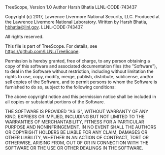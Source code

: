 TreeScope, Version 1.0
Author Harsh Bhatia
LLNL-CODE-743437

Copyright (c) 2017, Lawrence Livermore National Security, LLC. 
Produced at the Lawrence Livermore National Laboratory. 
Written by Harsh Bhatia, hbhatia@llnl.gov. LLNL-CODE-743437.

All rights reserved.

This file is part of TreeScope. For details, see
https://github.com/LLNL/TreeScope.

Permission is hereby granted, free of charge, to any person obtaining a copy of
this software and associated documentation files (the "Software"), to deal in
the Software without restriction, including without limitation the rights to
use, copy, modify, merge, publish, distribute, sublicense, and/or sell copies
of the Software, and to permit persons to whom the Software is furnished to do
so, subject to the following conditions:

The above copyright notice and this permission notice shall be included in all
copies or substantial portions of the Software.

THE SOFTWARE IS PROVIDED "AS IS", WITHOUT WARRANTY OF ANY KIND, EXPRESS OR
IMPLIED, INCLUDING BUT NOT LIMITED TO THE WARRANTIES OF MERCHANTABILITY,
FITNESS FOR A PARTICULAR PURPOSE AND NONINFRINGEMENT. IN NO EVENT SHALL THE
AUTHORS OR COPYRIGHT HOLDERS BE LIABLE FOR ANY CLAIM, DAMAGES OR OTHER
LIABILITY, WHETHER IN AN ACTION OF CONTRACT, TORT OR OTHERWISE, ARISING FROM,
OUT OF OR IN CONNECTION WITH THE SOFTWARE OR THE USE OR OTHER DEALINGS IN THE
SOFTWARE.
